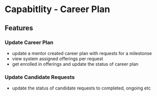 # Capabitlity - Career Plan

## Features

### Update Career Plan
  - update a mentor created career plan with requests for a milestonse
  - view system assigned offerings per request
  - get enrolled in offerings and update the status of career plan
### Update Candidate Requests
  - update the status of candidate requests to completed, ongoing etc
